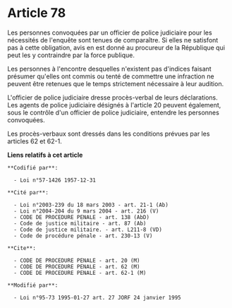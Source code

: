 # Article 78

Les personnes convoquées par un officier de police judiciaire pour les nécessités de l'enquête sont tenues de comparaître. Si
elles ne satisfont pas à cette obligation, avis en est donné au procureur de la République qui peut les y contraindre par la
force publique.

Les personnes à l'encontre desquelles n'existent pas d'indices faisant présumer qu'elles ont commis ou tenté de commettre une
infraction ne peuvent être retenues que le temps strictement nécessaire à leur audition.

L'officier de police judiciaire dresse procès-verbal de leurs déclarations. Les agents de police judiciaire désignés à
l'article 20 peuvent également, sous le contrôle d'un officier de police judiciaire, entendre les personnes convoquées.

Les procès-verbaux sont dressés dans les conditions prévues par les articles 62 et 62-1.

**Liens relatifs à cet article**

	**Codifié par**:

	  - Loi n°57-1426 1957-12-31

	**Cité par**:

	  - Loi n°2003-239 du 18 mars 2003 - art. 21-1 (Ab)
	  - Loi n°2004-204 du 9 mars 2004 - art. 216 (V)
	  - CODE DE PROCEDURE PENALE - art. 138 (AbD)
	  - Code de justice militaire - art. 87 (Ab)
	  - Code de justice militaire. - art. L211-8 (VD)
	  - Code de procédure pénale - art. 230-13 (V)

	**Cite**:

	  - CODE DE PROCEDURE PENALE - art. 20 (M)
	  - CODE DE PROCEDURE PENALE - art. 62 (M)
	  - CODE DE PROCEDURE PENALE - art. 62-1 (M)

	**Modifié par**:

	  - Loi n°95-73 1995-01-27 art. 27 JORF 24 janvier 1995

